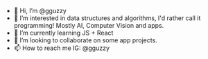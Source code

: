 - 👋 Hi, I’m @gguzzy
- 👀 I’m interested in data structures and algorithms, I'd rather call it programming! Mostly AI, Computer Vision and apps.
- 🌱 I’m currently learning JS + React 
- 💞️ I’m looking to collaborate on some app projects.
- 📫 How to reach me IG: @gguzzy 

